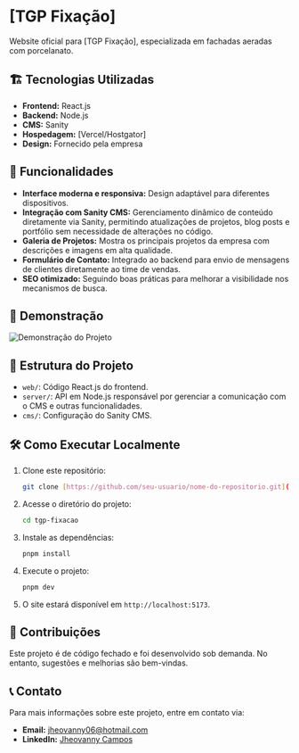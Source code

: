 
# [TGP Fixação]

Website oficial para [TGP Fixação], especializada em fachadas aeradas com porcelanato.

## 🏗️ Tecnologias Utilizadas

- **Frontend:** React.js
- **Backend:** Node.js
- **CMS:** Sanity
- **Hospedagem:** [Vercel/Hostgator]
- **Design:** Fornecido pela empresa

## 🚀 Funcionalidades

- **Interface moderna e responsiva:** Design adaptável para diferentes dispositivos.
- **Integração com Sanity CMS:** Gerenciamento dinâmico de conteúdo diretamente via Sanity, permitindo atualizações de projetos, blog posts e portfólio sem necessidade de alterações no código.
- **Galeria de Projetos:** Mostra os principais projetos da empresa com descrições e imagens em alta qualidade.
- **Formulário de Contato:** Integrado ao backend para envio de mensagens de clientes diretamente ao time de vendas.
- **SEO otimizado:** Seguindo boas práticas para melhorar a visibilidade nos mecanismos de busca.

## 📸 Demonstração

![Demonstração do Projeto](link-para-imagem.png)

## 📂 Estrutura do Projeto

- `web/`: Código React.js do frontend.
- `server/`: API em Node.js responsável por gerenciar a comunicação com o CMS e outras funcionalidades.
- `cms/`: Configuração do Sanity CMS.

## 🛠️ Como Executar Localmente

1. Clone este repositório:
   ```bash
   git clone [https://github.com/seu-usuario/nome-do-repositorio.git](https://github.com/JheovannyCampos/tgp-fixacao)
   ```

2. Acesse o diretório do projeto:
   ```bash
   cd tgp-fixacao
   ```

3. Instale as dependências:
   ```bash
   pnpm install
   ```

4. Execute o projeto:
   ```bash
   pnpm dev
   ```

5. O site estará disponível em `http://localhost:5173`.

## 🤝 Contribuições

Este projeto é de código fechado e foi desenvolvido sob demanda. No entanto, sugestões e melhorias são bem-vindas.

## 📞 Contato

Para mais informações sobre este projeto, entre em contato via:

- **Email:** jheovanny06@hotmail.com
- **LinkedIn:** [Jheovanny Campos](https://www.linkedin.com/in/jheovanny-campos/)

